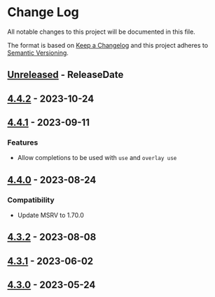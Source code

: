 # Change Log
All notable changes to this project will be documented in this file.

The format is based on [Keep a Changelog](http://keepachangelog.com/)
and this project adheres to [Semantic Versioning](http://semver.org/).

<!-- next-header -->
## [Unreleased] - ReleaseDate

## [4.4.2] - 2023-10-24

## [4.4.1] - 2023-09-11

### Features

- Allow completions to be used with `use` and `overlay use`

## [4.4.0] - 2023-08-24

### Compatibility

- Update MSRV to 1.70.0

## [4.3.2] - 2023-08-08

## [4.3.1] - 2023-06-02

## [4.3.0] - 2023-05-24

<!-- next-url -->
[Unreleased]: https://github.com/clap-rs/clap/compare/clap_complete_nushell-v4.4.2...HEAD
[4.4.2]: https://github.com/clap-rs/clap/compare/clap_complete_nushell-v4.4.1...clap_complete_nushell-v4.4.2
[4.4.1]: https://github.com/clap-rs/clap/compare/clap_complete_nushell-v4.4.0...clap_complete_nushell-v4.4.1
[4.4.0]: https://github.com/clap-rs/clap/compare/clap_complete_nushell-v4.3.2...clap_complete_nushell-v4.4.0
[4.3.2]: https://github.com/clap-rs/clap/compare/clap_complete_nushell-v4.3.1...clap_complete_nushell-v4.3.2
[4.3.1]: https://github.com/clap-rs/clap/compare/clap_complete_nushell-v4.3.0...clap_complete_nushell-v4.3.1
[4.3.0]: https://github.com/clap-rs/clap/compare/bd163098e122bb65e053a61b773931c8f36d2e7d...clap_complete_nushell-v4.3.0
